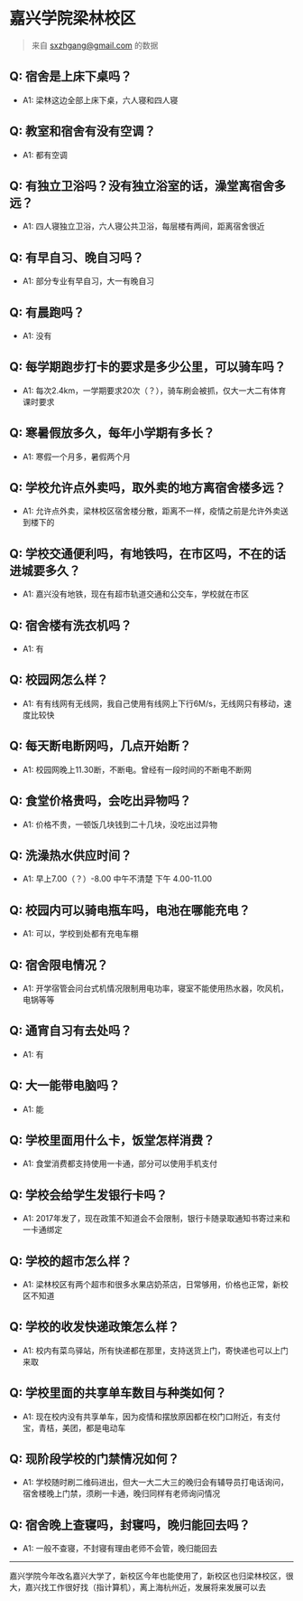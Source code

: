 # 嘉兴学院梁林校区
> 来自 sxzhgang@gmail.com 的数据
## Q: 宿舍是上床下桌吗？
- A1: 梁林这边全部上床下桌，六人寝和四人寝
## Q: 教室和宿舍有没有空调？
- A1: 都有空调
## Q: 有独立卫浴吗？没有独立浴室的话，澡堂离宿舍多远？
- A1: 四人寝独立卫浴，六人寝公共卫浴，每层楼有两间，距离宿舍很近
## Q: 有早自习、晚自习吗？
- A1: 部分专业有早自习，大一有晚自习
## Q: 有晨跑吗？
- A1: 没有
## Q: 每学期跑步打卡的要求是多少公里，可以骑车吗？
- A1: 每次2.4km，一学期要求20次（？），骑车刷会被抓，仅大一大二有体育课时要求
## Q: 寒暑假放多久，每年小学期有多长？
- A1: 寒假一个月多，暑假两个月
## Q: 学校允许点外卖吗，取外卖的地方离宿舍楼多远？
- A1: 允许点外卖，梁林校区宿舍楼分散，距离不一样，疫情之前是允许外卖送到楼下的
## Q: 学校交通便利吗，有地铁吗，在市区吗，不在的话进城要多久？
- A1: 嘉兴没有地铁，现在有超市轨道交通和公交车，学校就在市区
## Q: 宿舍楼有洗衣机吗？
- A1: 有
## Q: 校园网怎么样？
- A1: 有有线网有无线网，我自己使用有线网上下行6M/s，无线网只有移动，速度比较快
## Q: 每天断电断网吗，几点开始断？
- A1: 校园网晚上11.30断，不断电。曾经有一段时间的不断电不断网
## Q: 食堂价格贵吗，会吃出异物吗？
- A1: 价格不贵，一顿饭几块钱到二十几块，没吃出过异物
## Q: 洗澡热水供应时间？
- A1: 早上7.00（？）-8.00 中午不清楚 下午 4.00-11.00
## Q: 校园内可以骑电瓶车吗，电池在哪能充电？
- A1: 可以，学校到处都有充电车棚
## Q: 宿舍限电情况？
- A1: 开学宿管会问台式机情况限制用电功率，寝室不能使用热水器，吹风机，电锅等等
## Q: 通宵自习有去处吗？
- A1: 有
## Q: 大一能带电脑吗？
- A1: 能
## Q: 学校里面用什么卡，饭堂怎样消费？
- A1: 食堂消费都支持使用一卡通，部分可以使用手机支付
## Q: 学校会给学生发银行卡吗？
- A1: 2017年发了，现在政策不知道会不会限制，银行卡随录取通知书寄过来和一卡通绑定
## Q: 学校的超市怎么样？
- A1: 梁林校区有两个超市和很多水果店奶茶店，日常够用，价格也正常，新校区不知道
## Q: 学校的收发快递政策怎么样？
- A1: 校内有菜鸟驿站，所有快递都在那里，支持送货上门，寄快递也可以上门来取
## Q: 学校里面的共享单车数目与种类如何？
- A1: 现在校内没有共享单车，因为疫情和摆放原因都在校门口附近，有支付宝，青桔，美团，都是电动车
## Q: 现阶段学校的门禁情况如何？
- A1: 学校随时刷二维码进出，但大一大二大三的晚归会有辅导员打电话询问，宿舍楼晚上门禁，须刷一卡通，晚归同样有老师询问情况
## Q: 宿舍晚上查寝吗，封寝吗，晚归能回去吗？
- A1: 一般不查寝，不封寝有理由老师不会管，晚归能回去
***
嘉兴学院今年改名嘉兴大学了，新校区今年也能使用了，新校区也归梁林校区，很大，嘉兴找工作很好找（指计算机），离上海杭州近，发展将来发展可以去